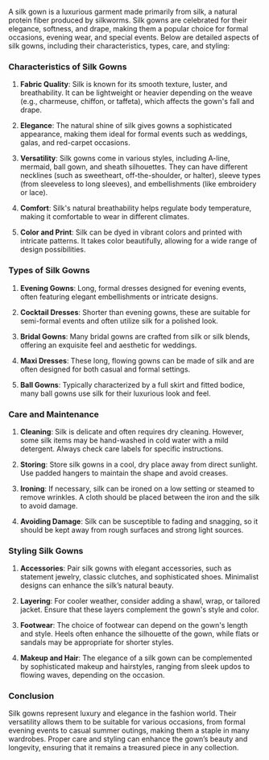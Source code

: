 A silk gown is a luxurious garment made primarily from silk, a natural protein fiber produced by silkworms. Silk gowns are celebrated for their elegance, softness, and drape, making them a popular choice for formal occasions, evening wear, and special events. Below are detailed aspects of silk gowns, including their characteristics, types, care, and styling:

### Characteristics of Silk Gowns

1. **Fabric Quality**: Silk is known for its smooth texture, luster, and breathability. It can be lightweight or heavier depending on the weave (e.g., charmeuse, chiffon, or taffeta), which affects the gown's fall and drape.

2. **Elegance**: The natural shine of silk gives gowns a sophisticated appearance, making them ideal for formal events such as weddings, galas, and red-carpet occasions.

3. **Versatility**: Silk gowns come in various styles, including A-line, mermaid, ball gown, and sheath silhouettes. They can have different necklines (such as sweetheart, off-the-shoulder, or halter), sleeve types (from sleeveless to long sleeves), and embellishments (like embroidery or lace).

4. **Comfort**: Silk's natural breathability helps regulate body temperature, making it comfortable to wear in different climates.

5. **Color and Print**: Silk can be dyed in vibrant colors and printed with intricate patterns. It takes color beautifully, allowing for a wide range of design possibilities.

### Types of Silk Gowns

1. **Evening Gowns**: Long, formal dresses designed for evening events, often featuring elegant embellishments or intricate designs.

2. **Cocktail Dresses**: Shorter than evening gowns, these are suitable for semi-formal events and often utilize silk for a polished look.

3. **Bridal Gowns**: Many bridal gowns are crafted from silk or silk blends, offering an exquisite feel and aesthetic for weddings.

4. **Maxi Dresses**: These long, flowing gowns can be made of silk and are often designed for both casual and formal settings.

5. **Ball Gowns**: Typically characterized by a full skirt and fitted bodice, many ball gowns use silk for their luxurious look and feel.

### Care and Maintenance

1. **Cleaning**: Silk is delicate and often requires dry cleaning. However, some silk items may be hand-washed in cold water with a mild detergent. Always check care labels for specific instructions.

2. **Storing**: Store silk gowns in a cool, dry place away from direct sunlight. Use padded hangers to maintain the shape and avoid creases.

3. **Ironing**: If necessary, silk can be ironed on a low setting or steamed to remove wrinkles. A cloth should be placed between the iron and the silk to avoid damage.

4. **Avoiding Damage**: Silk can be susceptible to fading and snagging, so it should be kept away from rough surfaces and strong light sources.

### Styling Silk Gowns

1. **Accessories**: Pair silk gowns with elegant accessories, such as statement jewelry, classic clutches, and sophisticated shoes. Minimalist designs can enhance the silk’s natural beauty.

2. **Layering**: For cooler weather, consider adding a shawl, wrap, or tailored jacket. Ensure that these layers complement the gown's style and color.

3. **Footwear**: The choice of footwear can depend on the gown's length and style. Heels often enhance the silhouette of the gown, while flats or sandals may be appropriate for shorter styles.

4. **Makeup and Hair**: The elegance of a silk gown can be complemented by sophisticated makeup and hairstyles, ranging from sleek updos to flowing waves, depending on the occasion.

### Conclusion

Silk gowns represent luxury and elegance in the fashion world. Their versatility allows them to be suitable for various occasions, from formal evening events to casual summer outings, making them a staple in many wardrobes. Proper care and styling can enhance the gown’s beauty and longevity, ensuring that it remains a treasured piece in any collection.